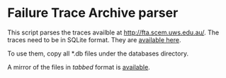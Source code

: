 # Failure Trace Archive parser

This script parses the traces availble at http://fta.scem.uws.edu.au/. The traces need to be in SQLite format. They are [available here](https://onedrive.live.com/redir?resid=4830384304EDF9F1!35182&authkey=!ABOHUGNL-7NbZas&ithint=file%2cbz2).

To use them, copy all *.db files under the databases directory.

A mirror of the files in _tabbed_ format is [available](https://onedrive.live.com/redir?resid=4830384304EDF9F1!35177&authkey=!AFTfA20ZU8lD4Ik&ithint=file%2cbz2).
